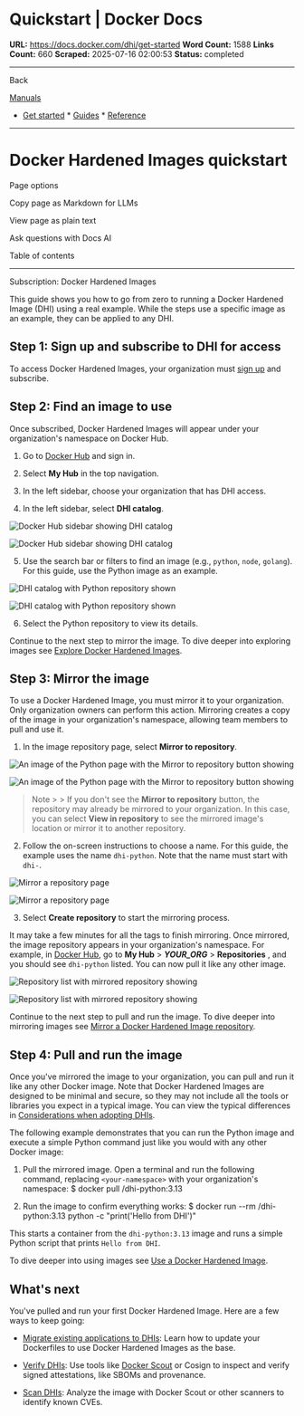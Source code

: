 # Quickstart | Docker Docs

**URL:** https://docs.docker.com/dhi/get-started
**Word Count:** 1588
**Links Count:** 660
**Scraped:** 2025-07-16 02:00:53
**Status:** completed

---

Back

[Manuals](https://docs.docker.com/manuals/)

  * [Get started](https://docs.docker.com/get-started/)   * [Guides](https://docs.docker.com/guides/)   * [Reference](https://docs.docker.com/reference/)

* * *

# Docker Hardened Images quickstart

Page options

Copy page as Markdown for LLMs

View page as plain text

Ask questions with Docs AI

Table of contents

* * *

Subscription: Docker Hardened Images

This guide shows you how to go from zero to running a Docker Hardened Image \(DHI\) using a real example. While the steps use a specific image as an example, they can be applied to any DHI.

## Step 1: Sign up and subscribe to DHI for access

To access Docker Hardened Images, your organization must [sign up](https://www.docker.com/products/hardened-images/#getstarted) and subscribe.

## Step 2: Find an image to use

Once subscribed, Docker Hardened Images will appear under your organization's namespace on Docker Hub.

  1. Go to [Docker Hub](https://hub.docker.com) and sign in.

  2. Select **My Hub** in the top navigation.

  3. In the left sidebar, choose your organization that has DHI access.

  4. In the left sidebar, select **DHI catalog**.

![Docker Hub sidebar showing DHI catalog](https://docs.docker.com/dhi/images/dhi-catalog.png)

![Docker Hub sidebar showing DHI catalog](https://docs.docker.com/dhi/images/dhi-catalog.png)

  5. Use the search bar or filters to find an image \(e.g., `python`, `node`, `golang`\). For this guide, use the Python image as an example.

![DHI catalog with Python repository shown](https://docs.docker.com/dhi/images/dhi-python-search.png)

![DHI catalog with Python repository shown](https://docs.docker.com/dhi/images/dhi-python-search.png)

  6. Select the Python repository to view its details.

Continue to the next step to mirror the image. To dive deeper into exploring images see [Explore Docker Hardened Images](https://docs.docker.com/dhi/how-to/explore/).

## Step 3: Mirror the image

To use a Docker Hardened Image, you must mirror it to your organization. Only organization owners can perform this action. Mirroring creates a copy of the image in your organization's namespace, allowing team members to pull and use it.

  1. In the image repository page, select **Mirror to repository**.

![An image of the Python page with the Mirror to repository button showing](https://docs.docker.com/dhi/images/dhi-mirror-button.png)

![An image of the Python page with the Mirror to repository button showing](https://docs.docker.com/dhi/images/dhi-mirror-button.png)

> Note >  > If you don't see the **Mirror to repository** button, the repository may already be mirrored to your organization. In this case, you can select **View in repository** to see the mirrored image's location or mirror it to another repository.

  2. Follow the on-screen instructions to choose a name. For this guide, the example uses the name `dhi-python`. Note that the name must start with `dhi-`.

![Mirror a repository page](https://docs.docker.com/dhi/images/dhi-mirror-screen.png)

![Mirror a repository page](https://docs.docker.com/dhi/images/dhi-mirror-screen.png)

  3. Select **Create repository** to start the mirroring process.

It may take a few minutes for all the tags to finish mirroring. Once mirrored, the image repository appears in your organization's namespace. For example, in [Docker Hub](https://hub.docker.com), go to **My Hub** > _**YOUR\_ORG**_ > **Repositories** , and you should see `dhi-python` listed. You can now pull it like any other image.

![Repository list with mirrored repository showing](https://docs.docker.com/dhi/images/dhi-python-mirror.png)

![Repository list with mirrored repository showing](https://docs.docker.com/dhi/images/dhi-python-mirror.png)

Continue to the next step to pull and run the image. To dive deeper into mirroring images see [Mirror a Docker Hardened Image repository](https://docs.docker.com/dhi/how-to/mirror/).

## Step 4: Pull and run the image

Once you've mirrored the image to your organization, you can pull and run it like any other Docker image. Note that Docker Hardened Images are designed to be minimal and secure, so they may not include all the tools or libraries you expect in a typical image. You can view the typical differences in [Considerations when adopting DHIs](https://docs.docker.com/dhi/how-to/use/#considerations-when-adopting-dhis).

The following example demonstrates that you can run the Python image and execute a simple Python command just like you would with any other Docker image:

  1. Pull the mirrored image. Open a terminal and run the following command, replacing `<your-namespace>` with your organization's namespace:                    $ docker pull <your-namespace>/dhi-python:3.13          

  2. Run the image to confirm everything works:                    $ docker run --rm <your-namespace>/dhi-python:3.13 python -c "print('Hello from DHI')"          

This starts a container from the `dhi-python:3.13` image and runs a simple Python script that prints `Hello from DHI`.

To dive deeper into using images see [Use a Docker Hardened Image](https://docs.docker.com/dhi/how-to/use/).

## What's next

You've pulled and run your first Docker Hardened Image. Here are a few ways to keep going:

  * [Migrate existing applications to DHIs](https://docs.docker.com/dhi/how-to/migrate/): Learn how to update your Dockerfiles to use Docker Hardened Images as the base.

  * [Verify DHIs](https://docs.docker.com/dhi/how-to/verify/): Use tools like [Docker Scout](https://docs.docker.com/scout/) or Cosign to inspect and verify signed attestations, like SBOMs and provenance.

  * [Scan DHIs](https://docs.docker.com/dhi/how-to/scan/): Analyze the image with Docker Scout or other scanners to identify known CVEs.